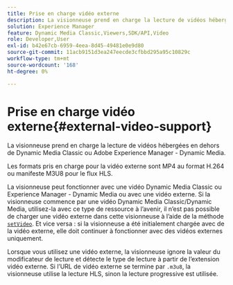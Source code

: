 ```yaml
---
title: Prise en charge vidéo externe
description: La visionneuse prend en charge la lecture de vidéos hébergées en dehors de Dynamic Media Classic ou Adobe Experience Manager - Dynamic Media.
solution: Experience Manager
feature: Dynamic Media Classic,Viewers,SDK/API,Video
role: Developer,User
exl-id: b42e67cb-6959-4eea-8d45-49481e0e9d80
source-git-commit: 11acb9151d3ea247eecde3cfbbd295a95c10829c
workflow-type: tm+mt
source-wordcount: '168'
ht-degree: 0%

---
```


# Prise en charge vidéo externe{#external-video-support}

La visionneuse prend en charge la lecture de vidéos hébergées en dehors de Dynamic Media Classic ou Adobe Experience Manager - Dynamic Media.

Les formats pris en charge pour la vidéo externe sont MP4 au format H.264 ou manifeste M3U8 pour le flux HLS.

La visionneuse peut fonctionner avec une vidéo Dynamic Media Classic ou Experience Manager - Dynamic Media ou avec une vidéo externe. Si la visionneuse commence par une vidéo Dynamic Media Classic/Dynamic Media, utilisez-la avec ce type de ressource à l’avenir, il n’est pas possible de charger une vidéo externe dans cette visionneuse à l’aide de la méthode [`setVideo`](../../c-html5-s7-aem-asset-viewers/c-html5-video-reference/c-html5-video-viewer-20-javascriptapiref/r-html5-video-viewer-20-javascriptapiref-setvideo.md#reference-85d3422d6ce64a36ac74827120b5a17c). Et vice versa : si la visionneuse a été initialement chargée avec de la vidéo externe, elle doit continuer à fonctionner avec des vidéos externes uniquement.

Lorsque vous utilisez une vidéo externe, la visionneuse ignore la valeur du modificateur de lecture et détecte le type de lecture à partir de l’extension vidéo externe. Si l’URL de vidéo externe se termine par `.m3u8`, la visionneuse utilise la lecture HLS, sinon la lecture progressive est utilisée.
